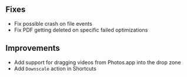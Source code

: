 ## Fixes

- Fix possible crash on file events
- Fix PDF getting deleted on specific failed optimizations

## Improvements

- Add support for dragging videos from Photos.app into the drop zone
- Add `Downscale` action in Shortcuts

